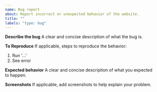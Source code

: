 ```yaml
---
name: Bug report
about: Report incorrect or unexpected behavior of the website.
title: ""
labels: "type: bug"
---
```


**Describe the bug**
A clear and concise description of what the bug is.

**To Reproduce**
If applicable, steps to reproduce the behavior:

1. Run '...'
2. See error

**Expected behavior**
A clear and concise description of what you expected to happen.

**Screenshots**
If applicable, add screenshots to help explain your problem.
